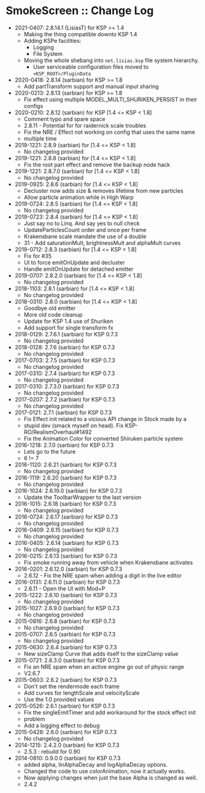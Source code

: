 # SmokeScreen :: Change Log

* 2021-0407: 2.8.14.1 (LisiasT) for KSP >= 1.4
	+ Making the thing compatible downto KSP 1.4
	+ Adding KSPe facilities:
		- Logging
		- File System
	+ Moving the whole shebang into `net.lisias.ksp` file system hierarchy.
		- User serviceable configuration files moved to `<KSP_ROOT>/PluginData` 
* 2020-0418: 2.8.14 (sarbian) for KSP >= 1.8
	+ Add partTransform support and manual input sharing
* 2020-0213: 2.8.13 (sarbian) for KSP >= 1.8
	+ Fix effect using multiple MODEL_MULTI_SHURIKEN_PERSIST in their configs
* 2020-0210: 2.8.12 (sarbian) for KSP [1.4 <= KSP < 1.8]
	+ Comment typo and spare space
	+ 2.8.11 - Potential for for raidernick scale troubles
	+ Fix the NRE / Effect not working on config that uses the same name
	+ multiple time
* 2019-1221: 2.8.9 (sarbian) for [1.4 <= KSP < 1.8]
	+ No changelog provided
* 2019-1221: 2.8.8 (sarbian) for [1.4 <= KSP < 1.8]
	+ Fix the root part effect and remove the backup node hack
* 2019-1221: 2.8.7.0 (sarbian) for [1.4 <= KSP < 1.8]
	+ No changelog provided
* 2019-0925: 2.8.6 (sarbian) for [1.4 <= KSP < 1.8]
	+ Decluster now adds size & removes lifetime from new particles
	+ Allow particle animation while in High Warp
* 2019-0724: 2.8.5 (sarbian) for [1.4 <= KSP < 1.8]
	+ No changelog provided
* 2019-0723: 2.8.4 (sarbian) for [1.4 <= KSP < 1.8]
	+ Just say no to Linq. And say yes to null check
	+ UpdateParticlesCount order and once per frame
	+ Krakensbane scale mandate the use of a double
	+ 31 - Add saturationMult, brightnessMult and alphaMult curves
* 2019-0712: 2.8.3 (sarbian) for [1.4 <= KSP < 1.8]
	+ Fix for #35
	+ UI to force emitOnUpdate and decluster
	+ Handle emitOnUpdate for detached emitter
* 2019-0707: 2.8.2.0 (sarbian) for [1.4 <= KSP < 1.8]
	+ No changelog provided
* 2018-1103: 2.8.1 (sarbian) for [1.4 <= KSP < 1.8]
	+ No changelog provided
* 2018-0310: 2.8.0 (sarbian) for [1.4 <= KSP < 1.8]
	+ Goodbye old emitter
	+ More old code cleanup
	+ Update for KSP 1.4 use of Shuriken
	+ Add support for single transform fx
* 2018-0129: 2.7.6.1 (sarbian) for KSP 0.7.3
	+ No changelog provided
* 2018-0128: 2.7.6 (sarbian) for KSP 0.7.3
	+ No changelog provided
* 2017-0703: 2.7.5 (sarbian) for KSP 0.7.3
	+ No changelog provided
* 2017-0310: 2.7.4 (sarbian) for KSP 0.7.3
	+ No changelog provided
* 2017-0310: 2.7.3.0 (sarbian) for KSP 0.7.3
	+ No changelog provided
* 2017-0207: 2.7.2 (sarbian) for KSP 0.7.3
	+ No changelog provided
* 2017-0121: 2.7.1 (sarbian) for KSP 0.7.3
	+ Fix Effect init related to a vicious API change in Stock made by a
	+ stupid dev (smack myself on head). Fix KSP-RO/RealismOverhaul#1492
	+ Fix the Animation Color for converted Shiruken particle system
* 2016-1218: 2.7.0 (sarbian) for KSP 0.7.3
	+ Lets go to the future
	+ 6 != 7
* 2016-1120: 2.6.21 (sarbian) for KSP 0.7.3
	+ No changelog provided
* 2016-1119: 2.6.20 (sarbian) for KSP 0.7.3
	+ No changelog provided
* 2016-1024: 2.6.19.0 (sarbian) for KSP 0.7.3
	+ Update the ToolbarWrapper to the last version
* 2016-1015: 2.6.18 (sarbian) for KSP 0.7.3
	+ No changelog provided
* 2016-0724: 2.6.17 (sarbian) for KSP 0.7.3
	+ No changelog provided
* 2016-0409: 2.6.15 (sarbian) for KSP 0.7.3
	+ No changelog provided
* 2016-0405: 2.6.14 (sarbian) for KSP 0.7.3
	+ No changelog provided
* 2016-0215: 2.6.13 (sarbian) for KSP 0.7.3
	+ Fix smoke running away from vehicle when Krakensbane activates
* 2016-0201: 2.6.12.0 (sarbian) for KSP 0.7.3
	+ 2.6.12 - Fix the NRE spam when adding a digit in the live editor
* 2016-0131: 2.6.11.0 (sarbian) for KSP 0.7.3
	+ 2.6.11 - Open the UI with Mod+P
* 2015-1222: 2.6.10 (sarbian) for KSP 0.7.3
	+ No changelog provided
* 2015-1027: 2.6.9.0 (sarbian) for KSP 0.7.3
	+ No changelog provided
* 2015-0816: 2.6.8 (sarbian) for KSP 0.7.3
	+ No changelog provided
* 2015-0707: 2.6.5 (sarbian) for KSP 0.7.3
	+ No changelog provided
* 2015-0630: 2.6.4 (sarbian) for KSP 0.7.3
	+ New sizeClamp Curve that adds itself to the sizeClamp value
* 2015-0721: 2.6.3.0 (sarbian) for KSP 0.7.3
	+ Fix an NRE spam when an active engine go out of physic range
	+ V2.6.7
* 2015-0603: 2.6.2 (sarbian) for KSP 0.7.3
	+ Don't set the rendermode each frame
	+ Add curves for lengthScale and velocityScale
	+ Use the 1.0 provided values
* 2015-0526: 2.6.1 (sarbian) for KSP 0.7.3
	+ Fix the singleEmitTimer and add workaround for the stock effect init
	+ problem
	+ Add a logging effect to debug
* 2015-0428: 2.6.0 (sarbian) for KSP 0.7.3
	+ No changelog provided
* 2014-1215: 2.4.2.0 (sarbian) for KSP 0.7.3
	+ 2.5.3 : rebuild for 0.90
* 2014-0810: 0.9.0.0 (sarbian) for KSP 0.7.3
	+ added alpha, linAlphaDecay and logAlphaDecay options.
	+ Changed the code to use colorAnimation, now it actually works.
	+ Now applying changes when just the base Alpha is changed as well.
	+ 2.4.2

